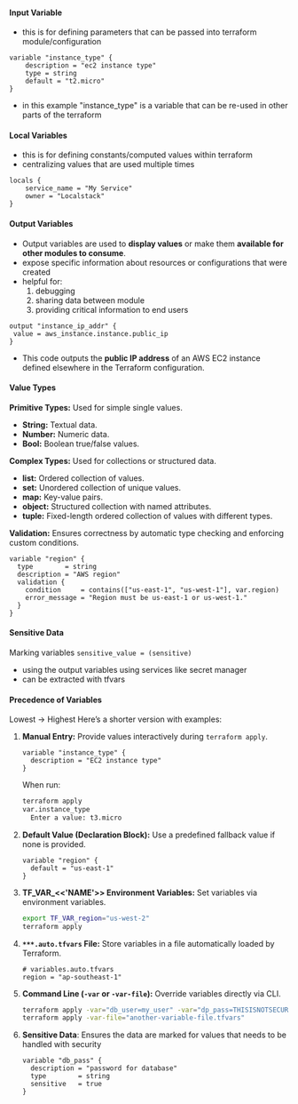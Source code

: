 
#### Input Variable
- this is for defining parameters that can be passed into terraform module/configuration

```hcl
variable "instance_type" {
	description = "ec2 instance type"
	type = string
	default = "t2.micro"
}
```

- in this example "instance_type" is a variable that can be re-used in other parts of the terraform

#### Local Variables
- this is for defining constants/computed values within terraform
- centralizing values that are used multiple times 

```hcl
locals {
	service_name = "My Service"
	owner = "Localstack"
}
```

#### Output Variables
- Output variables are used to **display values** or make them **available for other modules to consume**.
- expose specific information about resources or configurations that were created
- helpful for:
	1. debugging
	2. sharing data between module
	3. providing critical information to end users

```hcl
output "instance_ip_addr" {
 value = aws_instance.instance.public_ip
}
```

- This code outputs the **public IP address** of an AWS EC2 instance defined elsewhere in the Terraform configuration.

#### Value Types

**Primitive Types:** Used for simple single values.

- **String:** Textual data.
- **Number:** Numeric data.
- **Bool:** Boolean true/false values.

**Complex Types:** Used for collections or structured data.

- **list:** Ordered collection of values.
- **set:** Unordered collection of unique values.
- **map:** Key-value pairs.
- **object:** Structured collection with named attributes.
- **tuple:** Fixed-length ordered collection of values with different types.

**Validation:** Ensures correctness by automatic type checking and enforcing custom conditions.

```hcl
variable "region" {
  type        = string
  description = "AWS region"
  validation {
    condition     = contains(["us-east-1", "us-west-1"], var.region)
    error_message = "Region must be us-east-1 or us-west-1."
  }
}
```

#### Sensitive Data

Marking variables
`sensitive_value = (sensitive)`
- using the output variables using services like secret manager
- can be extracted with tfvars 

#### Precedence of Variables

Lowest -> Highest
Here’s a shorter version with examples:

1. **Manual Entry:** Provide values interactively during `terraform apply`.
    
    ```hcl
    variable "instance_type" {
      description = "EC2 instance type"
    }
    ```
    
    When run:
    
    ```bash
    terraform apply
    var.instance_type
      Enter a value: t3.micro
    ```
    
2. **Default Value (Declaration Block):** Use a predefined fallback value if none is provided.
    
    ```hcl
    variable "region" {
      default = "us-east-1"
    }
    ```
    
3. **TF_VAR_<<'NAME'>> Environment Variables:** Set variables via environment variables.
    
    ```bash
    export TF_VAR_region="us-west-2"
    terraform apply
    ```
    
4. **`***.auto.tfvars` File:** Store variables in a file automatically loaded by Terraform.
    
    ```hcl
    # variables.auto.tfvars
    region = "ap-southeast-1"
    ```
    
5. **Command Line (`-var` or `-var-file`):** Override variables directly via CLI.
    
    ```bash
    terraform apply -var="db_user=my_user" -var="dp_pass=THISISNOTSECURE"
    terraform apply -var-file="another-variable-file.tfvars"
    ```

6. **Sensitive Data**: Ensures the data are marked for values that needs to be handled with security  

    ```hcl
    variable "db_pass" {
      description = "password for database"
      type        = string
      sensitive   = true
    }
    ```



